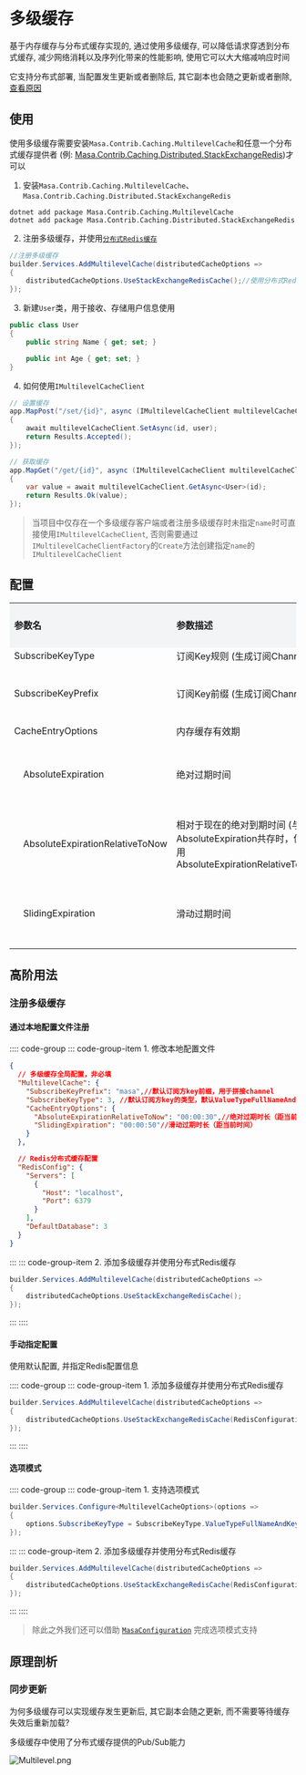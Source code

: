 # 多级缓存

基于内存缓存与分布式缓存实现的, 通过使用多级缓存, 可以降低请求穿透到分布式缓存, 减少网络消耗以及序列化带来的性能影响, 使用它可以大大缩减响应时间

它支持分布式部署, 当配置发生更新或者删除后, 其它副本也会随之更新或者删除, [查看原因](#同步更新)

## 使用

使用多级缓存需要安装`Masa.Contrib.Caching.MultilevelCache`和任意一个分布式缓存提供者 (例: [Masa.Contrib.Caching.Distributed.StackExchangeRedis](./stackexchange-redis.md))才可以

1. 安装`Masa.Contrib.Caching.MultilevelCache`、`Masa.Contrib.Caching.Distributed.StackExchangeRedis`

```shell 终端
dotnet add package Masa.Contrib.Caching.MultilevelCache
dotnet add package Masa.Contrib.Caching.Distributed.StackExchangeRedis
```

2. 注册多级缓存，并使用[`分布式Redis缓存`](./stackexchange-redis.md)

```csharp Program.cs
//注册多级缓存
builder.Services.AddMultilevelCache(distributedCacheOptions =>
{
    distributedCacheOptions.UseStackExchangeRedisCache();//使用分布式Redis缓存, 默认localhost:6379
});
```

3. 新建`User`类，用于接收、存储用户信息使用

```csharp
public class User
{
    public string Name { get; set; }

    public int Age { get; set; }
}
```

4. 如何使用`IMultilevelCacheClient`

```csharp Program.cs
// 设置缓存
app.MapPost("/set/{id}", async (IMultilevelCacheClient multilevelCacheClient, [FromRoute] string id, [FromBody] User user) =>
{
    await multilevelCacheClient.SetAsync(id, user);
    return Results.Accepted();
});

// 获取缓存
app.MapGet("/get/{id}", async (IMultilevelCacheClient multilevelCacheClient, [FromRoute] string id) =>
{
    var value = await multilevelCacheClient.GetAsync<User>(id);
    return Results.Ok(value);
});
```

> 当项目中仅存在一个多级缓存客户端或者注册多级缓存时未指定`name`时可直接使用`IMultilevelCacheClient`, 否则需要通过`IMultilevelCacheClientFactory`的`Create`方法创建指定`name`的`IMultilevelCacheClient`

## 配置

<div class="custom-table">
  <table style='border-collapse: collapse;table-layout:fixed;width:100%'>
   <col span=6>
   <tr style="background-color:#f3f4f5; font-weight: bold">
    <td colspan=3>参数名</td>
    <td colspan=2>参数描述</td>
    <td>类型</td>
    <td>默认值</td>
   </tr>
   <tr>
    <td colspan=3>SubscribeKeyType</td>
    <td colspan=2>订阅Key规则 (生成订阅Channel)</td>
    <td><a href="https://github.com/masastack/MASA.Framework/blob/0.7.0/src/BuildingBlocks/Caching/Masa.BuildingBlocks.Caching/Enumerations/SubscribeKeyType.cs">Enum</a></td>
    <td>2</td>
   </tr>
   <tr>
    <td colspan=3>SubscribeKeyPrefix</td>
    <td colspan=2>订阅Key前缀 (生成订阅Channel)</td>
    <td>string</td>
    <td>空字符串</td>
   </tr>
   <tr>
    <td colspan=3>CacheEntryOptions</td>
    <td colspan=2>内存缓存有效期</td>
    <td><a href="https://github.com/masastack/MASA.Framework/blob/0.7.0/src/Contrib/Caching/Masa.Contrib.Caching.MultilevelCache/Options/MultilevelCacheOptions.cs">object</a></td>
    <td></td>
   </tr>
  
  <tr>
    <td rowspan=12></td>
    <td colspan=2>AbsoluteExpiration</td>
    <td colspan=2>绝对过期时间</td>
    <td>DateTimeOffset?</td>
    <td>null (永不过期)</td>
   </tr>
   <tr>
    <td colspan=2>AbsoluteExpirationRelativeToNow</td>
    <td colspan=2>相对于现在的绝对到期时间 (与AbsoluteExpiration共存时，优先使用AbsoluteExpirationRelativeToNow)</td>
    <td>TimeSpan?</td>
    <td>null (永不过期)</td>
   </tr>
   <tr>
    <td colspan=2>SlidingExpiration</td>
    <td colspan=2>滑动过期时间</td>
    <td>TimeSpan?</td>
    <td>null (永不过期)</td>
   </tr>
  </table>
</div>

## 高阶用法

### 注册多级缓存

#### 通过本地配置文件注册

:::: code-group
::: code-group-item 1. 修改本地配置文件
```json appsettings.json
{
  // 多级缓存全局配置，非必填
  "MultilevelCache": {
    "SubscribeKeyPrefix": "masa",//默认订阅方key前缀，用于拼接channel
    "SubscribeKeyType": 3, //默认订阅方key的类型，默认ValueTypeFullNameAndKey，用于拼接channel
    "CacheEntryOptions": {
      "AbsoluteExpirationRelativeToNow": "00:00:30",//绝对过期时长（距当前时间）
      "SlidingExpiration": "00:00:50"//滑动过期时长（距当前时间）
    }
  },

  // Redis分布式缓存配置
  "RedisConfig": {
    "Servers": [
      {
        "Host": "localhost",
        "Port": 6379
      }
    ],
    "DefaultDatabase": 3
  }
}
```
:::
::: code-group-item 2. 添加多级缓存并使用分布式Redis缓存
```csharp Program.cs
builder.Services.AddMultilevelCache(distributedCacheOptions =>
{
    distributedCacheOptions.UseStackExchangeRedisCache();
});
```
:::
::::

#### 手动指定配置

使用默认配置, 并指定Redis配置信息

:::: code-group
::: code-group-item 1. 添加多级缓存并使用分布式Redis缓存
```csharp Program.cs
builder.Services.AddMultilevelCache(distributedCacheOptions =>
{
    distributedCacheOptions.UseStackExchangeRedisCache(RedisConfigurationOptions);
});
```
:::
::::

#### 选项模式

:::: code-group
::: code-group-item 1. 支持选项模式
```csharp Program.cs
builder.Services.Configure<MultilevelCacheOptions>(options =>
{
    options.SubscribeKeyType = SubscribeKeyType.ValueTypeFullNameAndKey;
});
```
:::
::: code-group-item 2. 添加多级缓存并使用分布式Redis缓存
```csharp Program.cs
builder.Services.AddMultilevelCache(distributedCacheOptions =>
{
    distributedCacheOptions.UseStackExchangeRedisCache(RedisConfigurationOptions);
});
```
:::
::::

> 除此之外我们还可以借助 [`MasaConfiguration`](../../building-blocks/configuration/index.md) 完成选项模式支持

## 原理剖析

### 同步更新

为何多级缓存可以实现缓存发生更新后, 其它副本会随之更新, 而不需要等待缓存失效后重新加载?

多级缓存中使用了分布式缓存提供的Pub/Sub能力

![Multilevel.png](https://s2.loli.net/2022/11/17/W5AgTiX9LOjyGza.png)